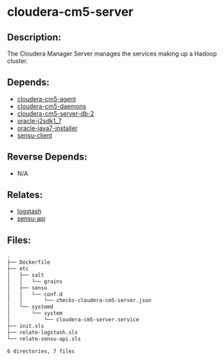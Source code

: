 # cloudera-cm5-server

## Description:

The Cloudera Manager Server manages the services making up a Hadoop cluster.

## Depends:

  -  [cloudera-cm5-agent](salt/cloudera-cm5-agent)
  -  [cloudera-cm5-daemons](salt/cloudera-cm5-daemons)
  -  [cloudera-cm5-server-db-2](salt/cloudera-cm5-server-db-2)
  -  [oracle-j2sdk1\_7](salt/oracle-j2sdk1_7)
  -  [oracle-java7-installer](salt/oracle-java7-installer)
  -  [sensu-client](salt/sensu-client)

## Reverse Depends:

  -  N/A

## Relates:

  -  [logstash](salt/logstash)
  -  [sensu-api](salt/sensu-api)

## Files:

```bash
.
├── Dockerfile
├── etc
│   ├── salt
│   │   └── grains
│   ├── sensu
│   │   └── conf.d
│   │       └── checks-cloudera-cm5-server.json
│   └── systemd
│       └── system
│           └── cloudera-cm5-server.service
├── init.sls
├── relate-logstash.sls
└── relate-sensu-api.sls

6 directories, 7 files
```
